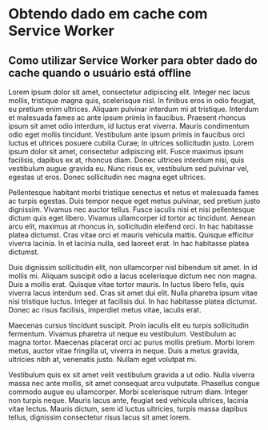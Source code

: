 ﻿Obtendo dado em cache com Service Worker
============
Como utilizar Service Worker para obter dado do cache quando o usuário está offline
------------

Lorem ipsum dolor sit amet, consectetur adipiscing elit. Integer nec lacus mollis, tristique magna quis, scelerisque nisl. In finibus eros in odio feugiat, eu pretium enim ultrices. Aliquam pulvinar interdum mi at tristique. Interdum et malesuada fames ac ante ipsum primis in faucibus. Praesent rhoncus ipsum sit amet odio interdum, id luctus erat viverra. Mauris condimentum odio eget mollis tincidunt. Vestibulum ante ipsum primis in faucibus orci luctus et ultrices posuere cubilia Curae; In ultrices sollicitudin justo. Lorem ipsum dolor sit amet, consectetur adipiscing elit. Fusce maximus ipsum facilisis, dapibus ex at, rhoncus diam. Donec ultrices interdum nisi, quis vestibulum augue gravida eu. Nunc risus ex, vestibulum sed pulvinar vel, egestas ut eros. Donec sollicitudin nec magna eget ultrices.

Pellentesque habitant morbi tristique senectus et netus et malesuada fames ac turpis egestas. Duis tempor neque eget metus pulvinar, sed pretium justo dignissim. Vivamus nec auctor tellus. Fusce iaculis nisi et nisi pellentesque dictum quis eget libero. Vivamus ullamcorper id tortor ac tincidunt. Aenean arcu elit, maximus at rhoncus in, sollicitudin eleifend orci. In hac habitasse platea dictumst. Cras vitae orci et mauris vehicula mattis. Quisque efficitur viverra lacinia. In et lacinia nulla, sed laoreet erat. In hac habitasse platea dictumst.

Duis dignissim sollicitudin elit, non ullamcorper nisl bibendum sit amet. In id mollis mi. Aliquam suscipit odio a lacus scelerisque dictum nec non magna. Duis a mollis erat. Quisque vitae tortor mauris. In luctus libero felis, quis viverra lacus interdum sed. Cras sit amet dui elit. Nulla pharetra ipsum vitae nisi tristique luctus. Integer at facilisis dui. In hac habitasse platea dictumst. Donec ac risus facilisis, imperdiet metus vitae, iaculis erat.

Maecenas cursus tincidunt suscipit. Proin iaculis elit eu turpis sollicitudin fermentum. Vivamus pharetra ut neque eu vestibulum. Vestibulum ac magna tortor. Maecenas placerat orci ac purus mollis pretium. Morbi lorem metus, auctor vitae fringilla ut, viverra in neque. Duis a metus gravida, ultricies nibh at, venenatis justo. Nullam eget volutpat mi.

Vestibulum quis ex sit amet velit vestibulum gravida a ut odio. Nulla viverra massa nec ante mollis, sit amet consequat arcu vulputate. Phasellus congue commodo augue eu ullamcorper. Morbi scelerisque rutrum diam. Integer non turpis neque. Mauris lacus ante, feugiat sed vehicula ultrices, lacinia vitae lectus. Mauris dictum, sem id luctus ultricies, turpis massa dapibus tellus, dignissim consectetur risus lacus sit amet lorem.